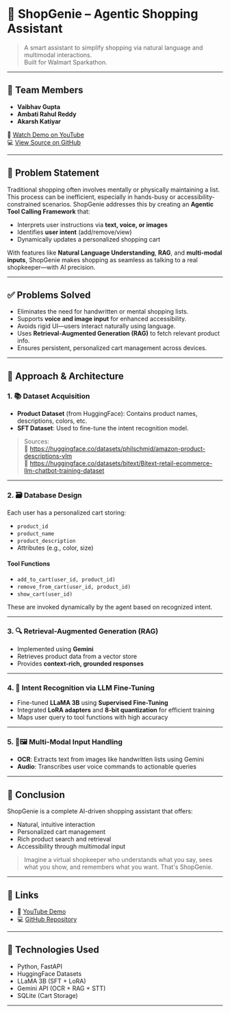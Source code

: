 # 🛒 ShopGenie – Agentic Shopping Assistant

> A smart assistant to simplify shopping via natural language and multimodal interactions.  
> Built for Walmart Sparkathon.

---

## 👥 Team Members

- **Vaibhav Gupta**
- **Ambati Rahul Reddy**
- **Akarsh Katiyar**

🎥 [Watch Demo on YouTube](https://youtu.be/sW8fQmjzXF8)  
💻 [View Source on GitHub](https://github.com/Vaibhav92735/ShopGenie.git)

---

## 🧠 Problem Statement

Traditional shopping often involves mentally or physically maintaining a list. This process can be inefficient, especially in hands-busy or accessibility-constrained scenarios. ShopGenie addresses this by creating an **Agentic Tool Calling Framework** that:

- Interprets user instructions via **text, voice, or images**
- Identifies **user intent** (add/remove/view)
- Dynamically updates a personalized shopping cart

With features like **Natural Language Understanding**, **RAG**, and **multi-modal inputs**, ShopGenie makes shopping as seamless as talking to a real shopkeeper—with AI precision.

---

## ✅ Problems Solved

- Eliminates the need for handwritten or mental shopping lists.
- Supports **voice and image input** for enhanced accessibility.
- Avoids rigid UI—users interact naturally using language.
- Uses **Retrieval-Augmented Generation (RAG)** to fetch relevant product info.
- Ensures persistent, personalized cart management across devices.

---

## 🧩 Approach & Architecture

### 1. 📚 Dataset Acquisition
- **Product Dataset** (from HuggingFace): Contains product names, descriptions, colors, etc.
- **SFT Dataset**: Used to fine-tune the intent recognition model.

> Sources:  
> 🔗 https://huggingface.co/datasets/philschmid/amazon-product-descriptions-vlm  
> 🔗 https://huggingface.co/datasets/bitext/Bitext-retail-ecommerce-llm-chatbot-training-dataset

---

### 2. 🗃️ Database Design

Each user has a personalized cart storing:

- `product_id`
- `product_name`
- `product_description`
- Attributes (e.g., color, size)

#### Tool Functions

- `add_to_cart(user_id, product_id)`
- `remove_from_cart(user_id, product_id)`
- `show_cart(user_id)`

These are invoked dynamically by the agent based on recognized intent.

---

### 3. 🔍 Retrieval-Augmented Generation (RAG)

- Implemented using **Gemini**
- Retrieves product data from a vector store
- Provides **context-rich, grounded responses**

---

### 4. 🧠 Intent Recognition via LLM Fine-Tuning

- Fine-tuned **LLaMA 3B** using **Supervised Fine-Tuning**
- Integrated **LoRA adapters** and **8-bit quantization** for efficient training
- Maps user query to tool functions with high accuracy

---

### 5. 🎤🖼️ Multi-Modal Input Handling

- **OCR**: Extracts text from images like handwritten lists using Gemini
- **Audio**: Transcribes user voice commands to actionable queries

---

## 🧾 Conclusion

ShopGenie is a complete AI-driven shopping assistant that offers:

- Natural, intuitive interaction
- Personalized cart management
- Rich product search and retrieval
- Accessibility through multimodal input

> Imagine a virtual shopkeeper who understands what you say, sees what you show, and remembers what you want. That's ShopGenie.

---

## 📎 Links

- 🔗 [YouTube Demo](https://youtu.be/sW8fQmjzXF8)
- 💻 [GitHub Repository](https://github.com/Vaibhav92735/ShopGenie.git)

---

## 📌 Technologies Used

- Python, FastAPI
- HuggingFace Datasets
- LLaMA 3B (SFT + LoRA)
- Gemini API (OCR + RAG + STT)
- SQLite (Cart Storage)

---

